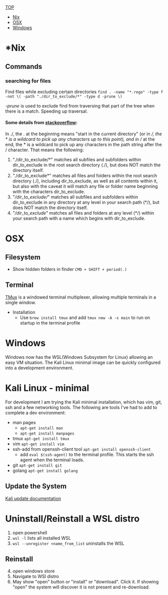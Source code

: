 [TOP](README.md)
* [Nix](osTips.md#nix)
* [OSX](osTips.md#osx)
* [Windows](osTips.md#windows)

# *Nix

## Commands

### searching for files

Find files while excluding certain directories `find . -name "*.rego" -type f -not \( -path "./dir_to_exclude/*" -type d -prune \)`

*-prune* is used to exclude find from traversing that part of the tree when there is a match. Speeding up traversal.

#### Some details from [stackoverflow](https://stackoverflow.com/a/69830768/1607779):

In ./, the . at the beginning means "start in the current directory" (or in */, the * is a wildcard to pick up any characters up to this point), and in /* at the end, the * is a wildcard to pick up any characters in the path string after the / character. That means the following:

1. "./dir_to_exclude/*" matches all subfiles and subfolders within dir_to_exclude in the root search directory (./), but does NOT match the directory itself.
1. "./dir_to_exclude*" matches all files and folders within the root search directory (./), including dir_to_exclude, as well as all contents within it, but also with the caveat it will match any file or folder name beginning with the characters dir_to_exclude.
1. "*/dir_to_exclude/*" matches all subfiles and subfolders within dir_to_exclude in any directory at any level in your search path (*/), but does NOT match the directory itself.
1. "*/dir_to_exclude*" matches all files and folders at any level (*/) within your search path with a name which begins with dir_to_exclude.


# OSX

## Filesystem

* Show hidden folders in finder ```CMD + SHIFT + period(.)```

## Terminal

[TMux](OsTips/tmux.md) is a windowed terminal multiplexer, allowing multiple terminals in a single window.
* Installation
	* Use ```brew install tmux``` and add ```tmux new -A -s main``` to run on startup in the terminal profile

# Windows
Windows now has the WSL(Windows Subsystem for Linux) allowing an easy VM situation.
The Kali Linux minimal image can be quickly configured into a development environment.

# Kali Linux - minimal
For development I am trying the Kali minimal installation, which has vim, git, ssh and a few networking tools. The following are tools I've had to add to complete a dev environment:
* man pages
  * ```apt-get install man```
  * ```apt-get install manpages```
* tmux ```apt-get install tmux```
* vim ```apt-get install vim```
* ssh-add from openssh-client tool ```apt-get install openssh-client```
	* add ```eval $(ssh-agent)``` to the terminal profile. This starts the ssh agent when the terminal loads.
* git ```apt-get install git```
* golang ```apt-get install golang```

## Update the System
[Kali update documentation](https://www.kali.org/docs/general-use/updating-kali/)

# Uninstall/Reinstall a WSL distro
1. open powershell
2. ```wsl -l``` lists all installed WSL
3. ```wsl --unregister <name_from_list``` uninstalls the WSL
## Reinstall
4. open windows store
5. Navigate to WSl distro
6. May show "open" button or "install" or "download". Click it. If showing "open" the system will discover it is not present and re-download.
